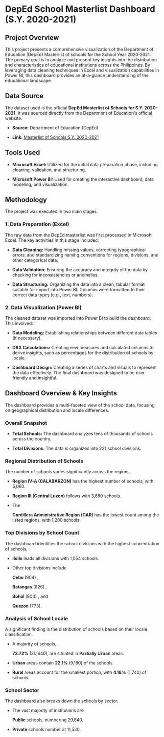 # DepEd School Masterlist Dashboard (S.Y. 2020-2021)
## Project Overview

This project presents a comprehensive visualization of the Department of Education (DepEd) Masterlist of schools for the School Year 2020-2021. The primary goal is to analyze and present key insights into the distribution and characteristics of educational institutions across the Philippines. By leveraging data cleaning techniques in Excel and visualization capabilities in Power BI, this dashboard provides an at-a-glance understanding of the educational landscape.

## Data Source

The dataset used is the official **DepEd Masterlist of Schools for S.Y. 2020-2021**. It was sourced directly from the Department of Education's official website.

- **Source:** Department of Education (DepEd)
    
- **Link:** [Masterlist of Schools S.Y. 2020-2021](https://www.deped.gov.ph/wp-content/uploads/2021/06/SY-2020-2021-Masterlist-of-Schools-Address-only-1-1.pdf)
    

## Tools Used

- **Microsoft Excel:** Utilized for the initial data preparation phase, including cleaning, validation, and structuring.
    
- **Microsoft Power BI:** Used for creating the interactive dashboard, data modeling, and visualization.
    

## Methodology

The project was executed in two main stages:

### 1. Data Preparation (Excel)

The raw data from the DepEd masterlist was first processed in Microsoft Excel. The key activities in this stage included:

- **Data Cleaning:** Handling missing values, correcting typographical errors, and standardizing naming conventions for regions, divisions, and other categorical data.
    
- **Data Validation:** Ensuring the accuracy and integrity of the data by checking for inconsistencies or anomalies.
    
- **Data Structuring:** Organizing the data into a clean, tabular format suitable for import into Power BI. Columns were formatted to their correct data types (e.g., text, numbers).
    

### 2. Data Visualization (Power BI)

The cleaned dataset was imported into Power BI to build the dashboard. This involved:

- **Data Modeling:** Establishing relationships between different data tables (if necessary).
    
- **DAX Calculations:** Creating new measures and calculated columns to derive insights, such as percentages for the distribution of schools by locale.
    
- **Dashboard Design:** Creating a series of charts and visuals to represent the data effectively. The final dashboard was designed to be user-friendly and insightful.
    

## Dashboard Overview & Key Insights

The dashboard provides a multi-faceted view of the school data, focusing on geographical distribution and locale differences.

### Overall Snapshot

- **Total Schools:** The dashboard analyzes tens of thousands of schools across the country.
    
- **Total Divisions:** The data is organized into 221 school divisions.
    

### Regional Distribution of Schools

The number of schools varies significantly across the regions.

- **Region IV-A (CALABARZON)** has the highest number of schools, with 5,060.
    
- **Region III (Central Luzon)** follows with 3,660 schools.
    
- The
    
    **Cordillera Administrative Region (CAR)** has the lowest count among the listed regions, with 1,280 schools.
    

### Top Divisions by School Count

The dashboard identifies the school divisions with the highest concentration of schools.

- **Iloilo** leads all divisions with 1,054 schools.
    
- Other top divisions include
    
    **Cebu** (904) ,
    
    **Batangas** (826) ,
    
    **Bohol** (804) , and
    
    **Quezon** (773).
    

### Analysis of School Locale

A significant finding is the distribution of schools based on their locale classification.

- A majority of schools,
    
    **73.72%** (30,640), are situated in **Partially Urban** areas.
    
- **Urban** areas contain **22.1%** (9,180) of the schools.
    
- **Rural** areas account for the smallest portion, with **4.18%** (1,740) of schools.
    

### School Sector

The dashboard also breaks down the schools by sector.

- The vast majority of institutions are
    
    **Public** schools, numbering 29,840.
    
- **Private** schools number at 11,530.

